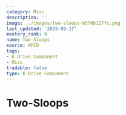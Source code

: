 ```yaml
---
category: Misc
description: ''
image: ../images/two-sloops-b570b127fc.png
last_updated: '2025-09-17'
mastery_rank: 0
name: Two-Sloops
source: WFCD
tags:
- K-Drive Component
- Misc
tradable: false
type: K-Drive Component
---
```


# Two-Sloops

